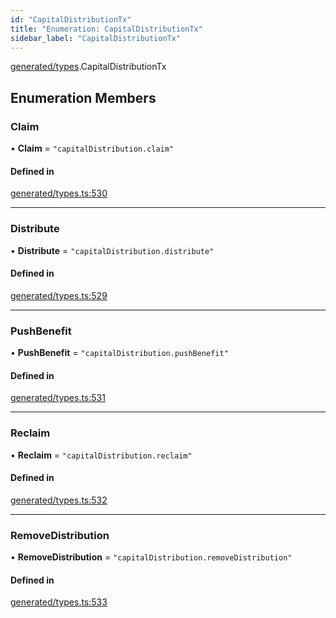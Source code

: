 ```yaml
---
id: "CapitalDistributionTx"
title: "Enumeration: CapitalDistributionTx"
sidebar_label: "CapitalDistributionTx"
---
```


[generated/types](../../../../modules/Generated/Types/Types.md).CapitalDistributionTx

## Enumeration Members

### Claim

• **Claim** = ``"capitalDistribution.claim"``

#### Defined in

[generated/types.ts:530](https://github.com/PolymeshAssociation/polymesh-sdk/blob/95e180d2/src/generated/types.ts#L530)

___

### Distribute

• **Distribute** = ``"capitalDistribution.distribute"``

#### Defined in

[generated/types.ts:529](https://github.com/PolymeshAssociation/polymesh-sdk/blob/95e180d2/src/generated/types.ts#L529)

___

### PushBenefit

• **PushBenefit** = ``"capitalDistribution.pushBenefit"``

#### Defined in

[generated/types.ts:531](https://github.com/PolymeshAssociation/polymesh-sdk/blob/95e180d2/src/generated/types.ts#L531)

___

### Reclaim

• **Reclaim** = ``"capitalDistribution.reclaim"``

#### Defined in

[generated/types.ts:532](https://github.com/PolymeshAssociation/polymesh-sdk/blob/95e180d2/src/generated/types.ts#L532)

___

### RemoveDistribution

• **RemoveDistribution** = ``"capitalDistribution.removeDistribution"``

#### Defined in

[generated/types.ts:533](https://github.com/PolymeshAssociation/polymesh-sdk/blob/95e180d2/src/generated/types.ts#L533)
